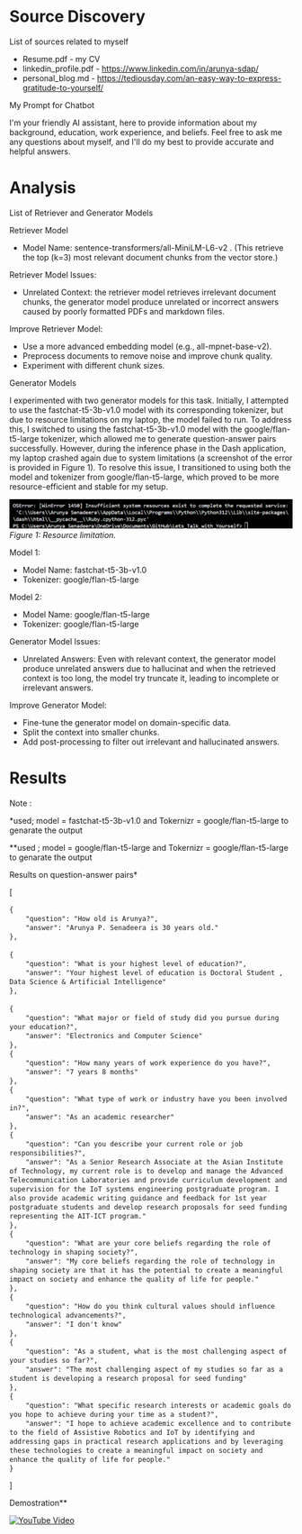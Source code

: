 
# Source Discovery
List of sources related to myself
* Resume.pdf - my CV
* linkedin_profile.pdf - https://www.linkedin.com/in/arunya-sdap/
* personal_blog.md - https://tediousday.com/an-easy-way-to-express-gratitude-to-yourself/

My Prompt for Chatbot

I'm your friendly AI assistant, here to provide information about my background, education, work experience, and beliefs. Feel free to ask me any questions about myself, and I'll do my best to provide accurate and helpful answers.

# Analysis

List of Retriever and Generator Models

Retriever Model
* Model Name: sentence-transformers/all-MiniLM-L6-v2 .
(This retrieve the top (k=3) most relevant document chunks from the vector store.)

Retriever Model Issues:

* Unrelated Context: the retriever model retrieves irrelevant document chunks, the generator model produce unrelated or incorrect answers caused by poorly formatted PDFs and markdown files.
  
Improve Retriever Model:

* Use a more advanced embedding model (e.g., all-mpnet-base-v2).
* Preprocess documents to remove noise and improve chunk quality.
* Experiment with different chunk sizes.

Generator Models

I experimented with two generator models for this task. Initially, I attempted to use the fastchat-t5-3b-v1.0 model with its corresponding tokenizer, but due to resource limitations on my laptop, the model failed to run. To address this, I switched to using the fastchat-t5-3b-v1.0 model with the google/flan-t5-large tokenizer, which allowed me to generate question-answer pairs successfully. However, during the inference phase in the Dash application, my laptop crashed again due to system limitations (a screenshot of the error is provided in Figure 1). To resolve this issue, I transitioned to using both the model and tokenizer from google/flan-t5-large, which proved to be more resource-efficient and stable for my setup.

![Resource limitation error](error.png)
*Figure 1: Resource limitation.*


Model 1:

* Model Name: fastchat-t5-3b-v1.0
* Tokenizer: google/flan-t5-large

Model 2:

* Model Name: google/flan-t5-large
* Tokenizer: google/flan-t5-large

Generator Model Issues: 
* Unrelated Answers: Even with relevant context, the generator model produce unrelated answers due to hallucinat and when the retrieved context is too long, the model try truncate it, leading to incomplete or irrelevant answers.

Improve Generator Model:

* Fine-tune the generator model on domain-specific data.
* Split the context into smaller chunks.
* Add post-processing to filter out irrelevant and hallucinated answers.

# Results

Note :

*used; model = fastchat-t5-3b-v1.0 and Tokernizr = google/flan-t5-large to genarate the output
  
**used ; model = google/flan-t5-large and Tokernizr = google/flan-t5-large to genarate the output

Results on question-answer pairs*

[

    {
        "question": "How old is Arunya?",
        "answer": "Arunya P. Senadeera is 30 years old."
    },
    
    {
        "question": "What is your highest level of education?",
        "answer": "Your highest level of education is Doctoral Student , Data Science & Artificial Intelligence"
    },
    
    {
        "question": "What major or field of study did you pursue during your education?",
        "answer": "Electronics and Computer Science"
    },
    {
        "question": "How many years of work experience do you have?",
        "answer": "7 years 8 months"
    },
    {
        "question": "What type of work or industry have you been involved in?",
        "answer": "As an academic researcher"
    },
    {
        "question": "Can you describe your current role or job responsibilities?",
        "answer": "As a Senior Research Associate at the Asian Institute of Technology, my current role is to develop and manage the Advanced Telecommunication Laboratories and provide curriculum development and supervision for the IoT systems engineering postgraduate program. I also provide academic writing guidance and feedback for 1st year postgraduate students and develop research proposals for seed funding representing the AIT-ICT program."
    },
    {
        "question": "What are your core beliefs regarding the role of technology in shaping society?",
        "answer": "My core beliefs regarding the role of technology in shaping society are that it has the potential to create a meaningful impact on society and enhance the quality of life for people."
    },
    {
        "question": "How do you think cultural values should influence technological advancements?",
        "answer": "I don't know"
    },
    {
        "question": "As a student, what is the most challenging aspect of your studies so far?",
        "answer": "The most challenging aspect of my studies so far as a student is developing a research proposal for seed funding"
    },
    {
        "question": "What specific research interests or academic goals do you hope to achieve during your time as a student?",
        "answer": "I hope to achieve academic excellence and to contribute to the field of Assistive Robotics and IoT by identifying and addressing gaps in practical research applications and by leveraging these technologies to create a meaningful impact on society and enhance the quality of life for people."
    }
]

Demostration**

[![YouTube Video](https://img.youtube.com/vi/BnyO_r7Phhk/0.jpg)](https://www.youtube.com/watch?v=BnyO_r7Phhk)

